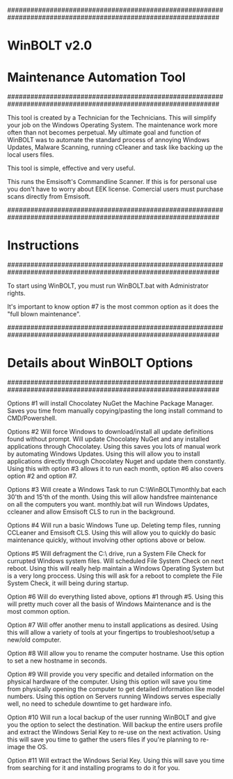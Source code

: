 ###############################################################################################################
# WinBOLT v2.0
# Maintenance Automation Tool
###############################################################################################################

This tool is created by a Technician for the Technicians. This will simplify your job on the Windows Operating System. The maintenance work more often than not becomes perpetual. My ultimate goal and function of WinBOLT was to automate the standard process of annoying Windows Updates, Malware Scanning, running cCleaner and task like backing up the local users files.

This tool is simple, effective and very useful.

This runs the Emsisoft's Commandline Scanner. If this is for personal use you don't have to worry about EEK license. Comercial users must purchase scans directly from Emsisoft.

###############################################################################################################
# Instructions
###############################################################################################################

To start using WinBOLT, you must run WinBOLT.bat with Administrator rights.

It's important to know option #7 is the most common option as it does the "full blown maintenance".

###############################################################################################################
# Details about WinBOLT Options
###############################################################################################################

Options #1
will install Chocolatey NuGet the Machine Package Manager.
Saves you time from manually copying/pasting the long install command to CMD/Powershell.

Options #2
Will force Windows to download/install all update definitions found without prompt.
Will update Chocolatey NuGet and any installed applications through Chocolatey.
Using this saves you lots of manual work by automating Windows Updates.
Using this will allow you to install applications directly through Chocolatey Nuget and update them constantly.
Using this with option #3 allows it to run each month, option #6 also covers option #2 and option #7.

Options #3
Will create a Windows Task to run C:\WinBOLT\monthly.bat each 30'th and 15'th of the month.
Using this will allow handsfree maintenance on all the computers you want.
monthly.bat will run Windows Updates, ccleaner and allow Emsisoft CLS to run in the background.

Options #4
Will run a basic Windows Tune up. Deleting temp files, running CCLeaner and Emsisoft CLS.
Using this will allow you to quickly do basic maintenance quickly, without involving other options above or below.

Options #5
Will defragment the C:\ drive, run a System File Check for currupted Windows system files.
Will scheduled File System Check on next reboot.
Using this will really help maintain a Windows Operating System but is a very long proccess.
Using this will ask for a reboot to complete the File System Check, it will being during startup.

Option #6
Will do everything listed above, options #1 through #5.
Using this will pretty much cover all the basis of Windows Maintenance and is the most common option.

Option #7
Will offer another menu to install applications as desired.
Using this will allow a variety of tools at your fingertips to troubleshoot/setup a new/old computer.

Option #8
Will allow you to rename the computer hostname.
Use this option to set a new hostname in seconds.

Option #9
Will provide you very specific and detailed information on the physical hardware of the computer.
Using this option will save you time from physically opening the computer to get detailed information like model numbers.
Using this option on Servers running Windows serves especially well, no need to schedule downtime to get hardware info.

Option #10
Will run a local backup of the user running WinBOLT and give you the option to select the destination.
Will backup the entire users profile and extract the Windows Serial Key to re-use on the next activation.
Using this will save you time to gather the users files if you're planning to re-image the OS.

Option #11
Will extract the Windows Serial Key.
Using this will save you time from searching for it and installing programs to do it for you.
